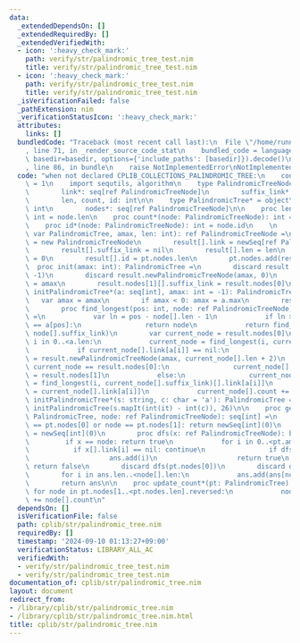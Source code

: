 ```yaml
---
data:
  _extendedDependsOn: []
  _extendedRequiredBy: []
  _extendedVerifiedWith:
  - icon: ':heavy_check_mark:'
    path: verify/str/palindromic_tree_test.nim
    title: verify/str/palindromic_tree_test.nim
  - icon: ':heavy_check_mark:'
    path: verify/str/palindromic_tree_test.nim
    title: verify/str/palindromic_tree_test.nim
  _isVerificationFailed: false
  _pathExtension: nim
  _verificationStatusIcon: ':heavy_check_mark:'
  attributes:
    links: []
  bundledCode: "Traceback (most recent call last):\n  File \"/home/runner/.local/lib/python3.10/site-packages/onlinejudge_verify/documentation/build.py\"\
    , line 71, in _render_source_code_stat\n    bundled_code = language.bundle(stat.path,\
    \ basedir=basedir, options={'include_paths': [basedir]}).decode()\n  File \"/home/runner/.local/lib/python3.10/site-packages/onlinejudge_verify/languages/nim.py\"\
    , line 86, in bundle\n    raise NotImplementedError\nNotImplementedError\n"
  code: "when not declared CPLIB_COLLECTIONS_PALINDROMIC_TREE:\n    const CPLIB_COLLECTIONS_PALINDROMIC_TREE*\
    \ = 1\n    import sequtils, algorithm\n    type PalindromicTreeNode* = object\n\
    \        link*: seq[ref PalindromicTreeNode]\n        suffix_link*: ref PalindromicTreeNode\n\
    \        len, count, id: int\n\n    type PalindromicTree* = object\n        amax:\
    \ int\n        nodes*: seq[ref PalindromicTreeNode]\n\n    proc len*(node: PalindromicTreeNode):\
    \ int = node.len\n    proc count*(node: PalindromicTreeNode): int = node.count\n\
    \    proc id*(node: PalindromicTreeNode): int = node.id\n    \n    proc newPalindromicTreeNode(pt:\
    \ var PalindromicTree, amax, len: int): ref PalindromicTreeNode =\n        result\
    \ = new PalindromicTreeNode\n        result[].link = newSeq[ref PalindromicTreeNode](amax)\n\
    \        result[].suffix_link = nil\n        result[].len = len\n        result[].count\
    \ = 0\n        result[].id = pt.nodes.len\n        pt.nodes.add(result)\n\n  \
    \  proc init(amax: int): PalindromicTree =\n        discard result.newPalindromicTreeNode(amax,\
    \ -1)\n        discard result.newPalindromicTreeNode(amax, 0)\n        result.amax\
    \ = amax\n        result.nodes[1][].suffix_link = result.nodes[0]\n\n\n    proc\
    \ initPalindromicTree*(a: seq[int], amax: int = -1): PalindromicTree =\n     \
    \   var amax = amax\n        if amax < 0: amax = a.max\n        result = init(amax)\n\
    \        proc find_longest(pos: int, node: ref PalindromicTreeNode): ref PalindromicTreeNode\
    \ =\n            var ln = pos - node[].len - 1\n            if ln >= 0 and a[ln]\
    \ == a[pos]:\n                return node\n            return find_longest(pos,\
    \ node[].suffix_link)\n        var current_node = result.nodes[0]\n        for\
    \ i in 0..<a.len:\n            current_node = find_longest(i, current_node)\n\
    \            if current_node[].link[a[i]] == nil:\n                current_node[].link[a[i]]\
    \ = result.newPalindromicTreeNode(amax, current_node[].len + 2)\n            if\
    \ current_node == result.nodes[0]:\n                current_node[].link[a[i]][].suffix_link\
    \ = result.nodes[1]\n            else:\n                current_node[].link[a[i]][].suffix_link\
    \ = find_longest(i, current_node[].suffix_link)[].link[a[i]]\n            current_node\
    \ = current_node[].link[a[i]]\n            current_node[].count += 1\n\n    proc\
    \ initPalindromicTree*(s: string, c: char = 'a'): PalindromicTree =\n        return\
    \ initPalindromicTree(s.mapIt(int(it) - int(c)), 26)\n\n    proc get_palindrome*(pt:\
    \ PalindromicTree, node: ref PalindromicTreeNode): seq[int] =\n        if node\
    \ == pt.nodes[0] or node == pt.nodes[1]: return newSeq[int](0)\n        var ans\
    \ = newSeq[int](0)\n        proc dfs(x: ref PalindromicTreeNode): bool =\n   \
    \         if x == node: return true\n            for i in 0..<pt.amax:\n     \
    \           if x[].link[i] == nil: continue\n                if dfs(x[].link[i]):\n\
    \                    ans.add(i)\n                    return true\n           \
    \ return false\n        discard dfs(pt.nodes[0])\n        discard dfs(pt.nodes[1])\n\
    \        for i in ans.len..<node[].len:\n            ans.add(ans[node[].len-1-i])\n\
    \        return ans\n\n    proc update_count*(pt: PalindromicTree) =\n       \
    \ for node in pt.nodes[1..<pt.nodes.len].reversed:\n            node[].suffix_link[].count\
    \ += node[].count\n"
  dependsOn: []
  isVerificationFile: false
  path: cplib/str/palindromic_tree.nim
  requiredBy: []
  timestamp: '2024-09-10 01:13:27+09:00'
  verificationStatus: LIBRARY_ALL_AC
  verifiedWith:
  - verify/str/palindromic_tree_test.nim
  - verify/str/palindromic_tree_test.nim
documentation_of: cplib/str/palindromic_tree.nim
layout: document
redirect_from:
- /library/cplib/str/palindromic_tree.nim
- /library/cplib/str/palindromic_tree.nim.html
title: cplib/str/palindromic_tree.nim
---
```

